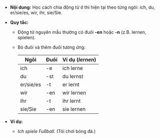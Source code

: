 - **Nội dung:** Học cách chia động từ ở thì hiện tại theo từng ngôi: ich, du, er/sie/es, wir, ihr, sie/Sie.
- **Quy tắc:**
    - Động từ nguyên mẫu thường có đuôi **-en** hoặc **-n** (z.B. lernen, spielen).
    - Bỏ đuôi và thêm đuôi tương ứng:
        
        |Ngôi|Đuôi|Ví dụ (_lernen_)|
        |---|---|---|
        |ich|-e|ich lerne|
        |du|-st|du lernst|
        |er/sie/es|-t|er lernt|
        |wir|-en|wir lernen|
        |ihr|-t|ihr lernt|
        |sie/Sie|-en|sie lernen|
        
- **Ví dụ:**
    - _Ich spiele Fußball._ (Tôi chơi bóng đá.)